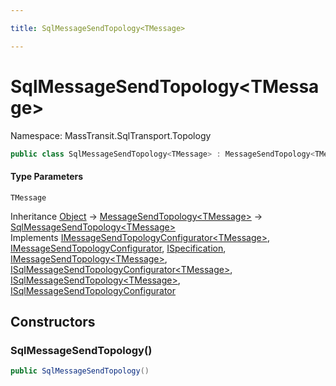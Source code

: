```yaml
---

title: SqlMessageSendTopology<TMessage>

---
```


# SqlMessageSendTopology\<TMessage\>

Namespace: MassTransit.SqlTransport.Topology

```csharp
public class SqlMessageSendTopology<TMessage> : MessageSendTopology<TMessage>, IMessageSendTopologyConfigurator<TMessage>, IMessageSendTopologyConfigurator, ISpecification, IMessageSendTopology<TMessage>, ISqlMessageSendTopologyConfigurator<TMessage>, ISqlMessageSendTopology<TMessage>, ISqlMessageSendTopologyConfigurator
```

#### Type Parameters

`TMessage`<br/>

Inheritance [Object](https://learn.microsoft.com/en-us/dotnet/api/system.object) → [MessageSendTopology\<TMessage\>](../../masstransit-abstractions/masstransit-topology/messagesendtopology-1) → [SqlMessageSendTopology\<TMessage\>](../masstransit-sqltransport-topology/sqlmessagesendtopology-1)<br/>
Implements [IMessageSendTopologyConfigurator\<TMessage\>](../../masstransit-abstractions/masstransit/imessagesendtopologyconfigurator-1), [IMessageSendTopologyConfigurator](../../masstransit-abstractions/masstransit/imessagesendtopologyconfigurator), [ISpecification](../../masstransit-abstractions/masstransit/ispecification), [IMessageSendTopology\<TMessage\>](../../masstransit-abstractions/masstransit/imessagesendtopology-1), [ISqlMessageSendTopologyConfigurator\<TMessage\>](../masstransit/isqlmessagesendtopologyconfigurator-1), [ISqlMessageSendTopology\<TMessage\>](../masstransit/isqlmessagesendtopology-1), [ISqlMessageSendTopologyConfigurator](../masstransit/isqlmessagesendtopologyconfigurator)

## Constructors

### **SqlMessageSendTopology()**

```csharp
public SqlMessageSendTopology()
```
